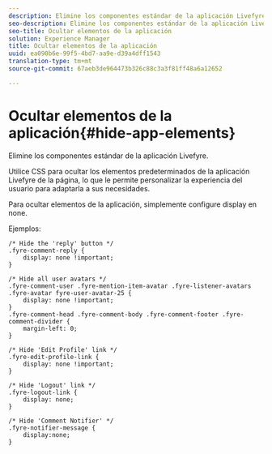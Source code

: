 ```yaml
---
description: Elimine los componentes estándar de la aplicación Livefyre.
seo-description: Elimine los componentes estándar de la aplicación Livefyre.
seo-title: Ocultar elementos de la aplicación
solution: Experience Manager
title: Ocultar elementos de la aplicación
uuid: ea090b6e-99f5-4bd7-aa9e-d39a4dff1543
translation-type: tm+mt
source-git-commit: 67aeb3de964473b326c88c3a3f81ff48a6a12652

---
```



# Ocultar elementos de la aplicación{#hide-app-elements}

Elimine los componentes estándar de la aplicación Livefyre.

Utilice CSS para ocultar los elementos predeterminados de la aplicación Livefyre de la página, lo que le permite personalizar la experiencia del usuario para adaptarla a sus necesidades.

Para ocultar elementos de la aplicación, simplemente configure display en none.

Ejemplos:

```
/* Hide the 'reply' button */ 
.fyre-comment-reply { 
    display: none !important; 
} 
  
/* Hide all user avatars */ 
.fyre-comment-user .fyre-mention-item-avatar .fyre-listener-avatars .fyre-avatar fyre-user-avatar-25 { 
    display: none !important; 
} 
.fyre-comment-head .fyre-comment-body .fyre-comment-footer .fyre-comment-divider { 
    margin-left: 0; 
} 
  
/* Hide 'Edit Profile' link */ 
.fyre-edit-profile-link { 
    display: none !important; 
} 
  
/* Hide 'Logout' link */ 
.fyre-logout-link { 
    display: none; 
} 
  
/* Hide 'Comment Notifier' */ 
.fyre-notifier-message { 
    display:none; 
}
```

